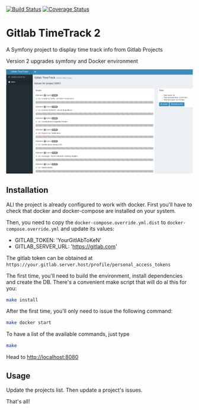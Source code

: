[![Build Status](https://travis-ci.org/lucasaba/GitlabTimeTrack.svg?branch=master)](https://travis-ci.org/lucasaba/GitlabTimeTrack)
[![Coverage Status](https://coveralls.io/repos/github/lucasaba/GitlabTimeTrack/badge.svg?branch=master)](https://coveralls.io/github/lucasaba/GitlabTimeTrack?branch=master)

Gitlab TimeTrack 2
==================

A Symfony project to display time track info from Gitlab Projects

Version 2 upgrades symfony and Docker environment

![Gitlab TimeTrack screenshot](doc/images/screenshot.png)

Installation
------------

ALl the project is already configured to work with docker.
First you'll have to check that docker and docker-compose are installed on your system.

Then, you need to copy the `docker-compose.override.yml.dist` to `docker-compose.override.yml` 
and update its values:

* GITLAB_TOKEN: 'YourGitlAbToKeN'
* GITLAB_SERVER_URL: 'https://gitlab.com' 

The gitlab token can be obtained at `https://your.gitlab.server.host/profile/personal_access_tokens`

The first time, you'll need to build the environment, install dependencies and create the DB. There's a convenient
make script that will do al this for you: 

```bash
make install
``` 

After the first time, you'll only need to issue the following command:

```bash
make docker start
```

To have a list of the available commands, just type

```bash
make
```

Head to [http://localhost:8080](http://localhost:8080)

Usage
-----

Update the projects list. Then update a project's issues.

That's all!
